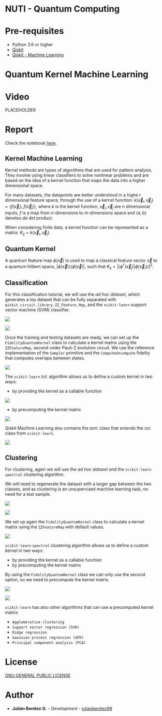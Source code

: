 # NUTI - Quantum Computing 

# Pre-requisites
* Python 3.6 or higher
* [Qiskit](https://qiskit.org/documentation/getting_started.html#installation)
* [Qiskit - Machine Learning](https://qiskit.org/documentation/machine-learning/getting_started.html#installation)

# Quantum Kernel Machine Learning
# Video
PLACEHOLDER

# Report

Check the notebook [here](./qiskit.ipynb).

## Kernel Machine Learning
Kernel methods are types of algorithms that are used for pattern analysis. They involve using linear classifiers to solve nonlinear problems and are based on the idea of a kernel function that maps the data into a higher dimensional space.

For many datasets, the datapoints are better understood in a highe  r dimensional feature space, through the use of a kernel function: $k(\vec{x}_i, \vec{x}_j) = \langle f(\vec{x}_i), f(\vec{x}_j) \rangle$, where $k$ is the kernel function, $\vec{x}_i, \vec{x}_j$ are $n$
dimensional inputs, $f$ is a map from $n$-dimensions to $m$-dimensions space and $\langle a,b \rangle$ denotes de dot product.

When considering finite data, a kernel function can be represented as a matrix: $K_{ij} = k(\vec{x}_i,\vec{x}_j)$.

## Quantum Kernel
A quantum feature map $\phi(\vec{x})$ is used to map a classical feature vector $\vec{x}$ to a quantum Hilbert space, $| \phi(\vec{x})\rangle \langle \phi(\vec{x})|$, such that $K_{ij} = \left| \langle \phi^\dagger(\vec{x}_j)| \phi(\vec{x}_i) \rangle \right|^{2}$.

## Classification
For this classification tutorial, we will use the _ad hoc dataset_, which generates a toy dataset that can be fully separated with `qiskit.circuit.library.ZZ_Feature_Map`, and the `scikit-learn` support vector machine (SVM) classifier.

![](./imgs/classification1.png)

![](./imgs/classification2.png)

Once the training and testing datasets are ready, we can set up the `FidelityQuantumKernel` class to calculate
a kernel matrix using the `ZZFeatureMap`, second-order Pauli-Z evolution circuit. We use the reference implementation 
of the `Sampler` primitive and the `ComputeUncompute` fidelity that computes overlaps between states.

![](./imgs/classification3.png)

The `scikit-learn` `SVC` algorithm allows us to define a custom kernel in two ways:
* by providing the kernel as a callable function
 
![](./imgs/classification4.png)
* by precomputing the kernel matrix
 
![](./imgs/classification5.png)

Qiskit Machine Learning also contains the `QSVC` class that extends the `SVC` class from `scikit-learn`.

![](./imgs/classification6.png)

## Clustering
For clustering, again we will use the _ad hoc dataset_ and the `scikit-learn` `spectral` clustering algorithm.

We will need to regenerate the dataset with a larger gap between the two classes, and as clustering is an 
unsupervised machine learning task, no need for a test sample.

![](./imgs/clustering1.png)

![](./imgs/clustering2.png)

We set up again the `FidelityQuantumKernel` class to calculate a kernel matrix using the `ZZFeatureMap` with default values.

![](./imgs/clustering3.png)

`scikit-learn` `spectral` clustering algorithm allows us to define a custom kernel in two ways:
* by providing the kernel as a callable function
* by precomputing the kernel matrix

By using the `FidelityQuantumKernel` class we can only use the second option, so we need to precompute the kernel matrix.

![](./imgs/clustering4.png)

![](./imgs/clustering5.png)

`scikit-learn` has also other algorithms that can use a precomputed kernel matrix:
* `Agglomerative clustering`
* `Support vector regression (SVR)`
* `Ridge regression`
* `Gaussian process regression (GPR)`
* `Principal component analysis (PCA)`

# License
[GNU GENERAL PUBLIC LICENSE](./LICENSE.MD)

# Author
* **Julián Benítez G.** - _Development_ - [julianbenitez99](https://github.com/julianbenitez99)
